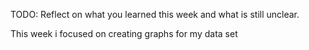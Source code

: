 TODO: Reflect on what you learned this week and what is still unclear.

This week i focused on creating graphs for my data set
